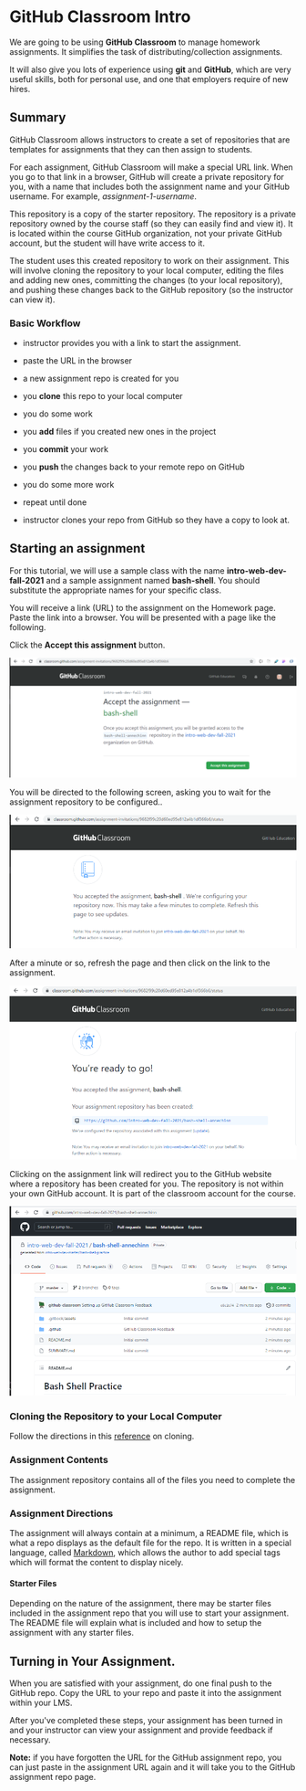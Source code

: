 
# GitHub Classroom Intro

We are going to be using **GitHub Classroom** to manage homework assignments. It simplifies the task of distributing/collection assignments. 

It will also give you lots of experience using **git** and **GitHub**, which are very useful skills, both for personal use, and one that employers require of new hires.

## Summary

GitHub Classroom allows instructors to create a set of repositories that are templates for assignments that they can then assign to students.

For each assignment, GitHub Classroom will make a special URL link. When you go to that link in a browser, GitHub will create a private repository for you, with a name that includes both the assignment name and your GitHub username. For example, *assignment-1-username*.  

This repository is a copy of the starter repository. The repository is a private repository owned by the course staff (so they can easily find and view it). It is located within the course GitHub organization, not your private GitHub account, but the student will have write access to it.

The student uses this created repository to work on their assignment. This will involve cloning the repository to your local computer, editing the files and adding new ones, committing the changes (to your local repository), and pushing these changes back to the GitHub repository (so the instructor can view it).

### Basic Workflow

* instructor provides you with a link to start the assignment. 
* paste the URL in the browser
* a new assignment repo is created for you

* you **clone** this repo to your local computer
* you do some work
* you **add** files if you created new ones in the project
* you **commit** your work
* you **push** the changes back to your remote repo on GitHub
* you do some more work
* repeat until done
* instructor clones your repo from GitHub so they have a copy to look at.

## Starting an assignment

For this tutorial, we will use a sample class with the name **intro-web-dev-fall-2021** and a sample assignment named **bash-shell**. You should substitute the appropriate names for your specific class.

You will receive a link (URL) to the assignment on the Homework page. Paste the link into a browser. You will be presented with a page like the following. 

Click the **Accept this assignment** button.

![](https://raw.githubusercontent.com/hoc-labs/images/main/assignments-intro-1.png)

You will be directed to the following screen, asking you to wait for the assignment repository to be configured..

![](https://raw.githubusercontent.com/hoc-labs/images/main/assignments-intro-2.png)

After a minute or so, refresh the page and then click on the link to the assignment.

![](https://raw.githubusercontent.com/hoc-labs/images/main/assignments-intro-3.png)

Clicking on the assignment link will redirect you to the GitHub website where a repository has been created for you. The repository is not within your own GitHub account. It is part of the classroom account for the course.

![](https://raw.githubusercontent.com/hoc-labs/images/main/assignments-intro-4.png)


### Cloning the Repository to your Local Computer

Follow the directions in this [reference](./git-github-intro.md) on cloning.


### Assignment Contents

The assignment repository contains all of the files you need to complete the assignment. 

### Assignment Directions

The assignment will always contain at a minimum, a README file, which is what a repo displays as the default file for the repo. It is written in a special language, called [Markdown](https://guides.github.com/features/mastering-markdown/), which allows the author to add special tags which will format the content to display nicely.

#### Starter Files

Depending on the nature of the assignment, there may be starter files included in the assignment repo that you will use to start your assignment. The README file will explain what is included and how to setup the assignment with any starter files.


## Turning in Your Assignment.

When you are satisfied with your assignment, do one final push to the GitHub repo. Copy the URL to your repo and paste it into the assignment within your LMS.

After you've completed these steps, your assignment has been turned in and your instructor can view your assignment and provide feedback if necessary.


**Note:** if you have forgotten the URL for the GitHub assignment repo, you can just paste in the assignment URL again and it will take you to the GitHub assignment repo page.

